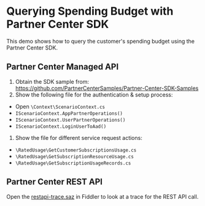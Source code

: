 # Querying Spending Budget with Partner Center SDK

This demo shows how to query the customer's spending budget using the Partner Center SDK.

## Partner Center Managed API

1. Obtain the SDK sample from: https://github.com/PartnerCenterSamples/Partner-Center-SDK-Samples
1. Show the following file for the authentication & setup process:
  - Open `\Context\ScenarioContext.cs`
  - `IScenarioContext.AppPartnerOperations()`
  - `IScenarioContext.UserPartnerOperations()`
  - `IScenarioContext.LoginUserToAad()`
1. Show the file for different service request actions:
  - `\RatedUsage\GetCustomerSubscriptionsUsage.cs`
  - `\RatedUsage\GetSubscriptionResourceUsage.cs`
  - `\RatedUsage\GetSubscriptionUsageRecords.cs`

## Partner Center REST API

Open the [restapi-trace.saz](restapi-trace.saz) in Fiddler to look at a trace for the REST API call.